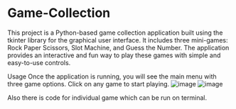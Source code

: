 # Game-Collection
This project is a Python-based game collection application built using the tkinter library for the graphical user interface. It includes three mini-games: Rock Paper Scissors, Slot Machine, and Guess the Number. The application provides an interactive and fun way to play these games with simple and easy-to-use controls. 

Usage
Once the application is running, you will see the main menu with three game options. Click on any game to start playing.
![image](https://github.com/purvashetye6/Game-Collection/assets/103199840/5d4c84e8-cfe3-4d87-9e18-c993bb014924)
![image](https://github.com/purvashetye6/Game-Collection/assets/103199840/28c26e24-9fb6-4385-932a-fbbfc057b2fa)

Also there is code for individual game which can be run on terminal.
